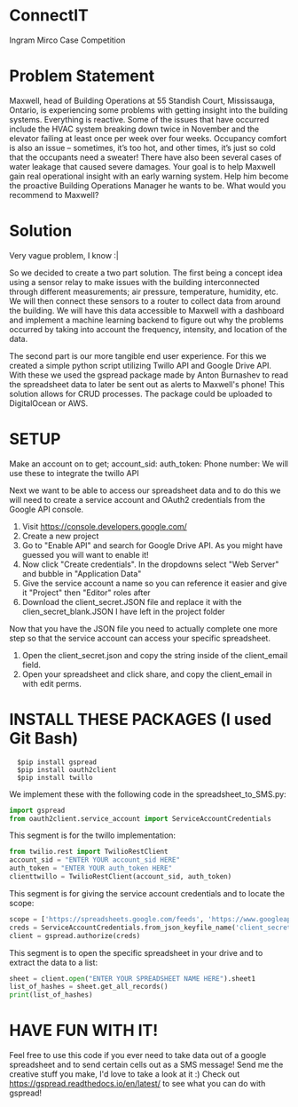 # ConnectIT
Ingram Mirco Case Competition

# Problem Statement

Maxwell, head of Building Operations at 55 Standish Court, Mississauga, Ontario, is experiencing some problems with getting insight into the building systems. Everything is reactive. Some of the issues that have occurred include the HVAC system breaking down twice in November and the elevator failing at least once per week over four weeks. Occupancy comfort is also an issue – sometimes, it’s too hot, and other times, it’s just so cold that the occupants need a sweater! There have also been several cases of water leakage that caused severe damages. Your goal is to help Maxwell gain real operational insight with an early warning system. Help him become the proactive Building Operations Manager he wants to be. What would you recommend to Maxwell?


# Solution

Very vague problem, I know :| 

So we decided to create a two part solution. The first being a concept idea using a sensor relay to make issues with the building interconnected through different measurements; air pressure, temperature, humidity, etc. We will then connect these sensors to a router to collect data from around the building. We will have this data accessible to Maxwell with a dashboard and implement a machine learning backend to figure out why the problems occurred by taking into account the frequency, intensity, and location of the data. 

The second part is our more tangible end user experience. For this we created a simple python script utilizing Twillo API and Google Drive API. With these we used the gspread package made by Anton Burnashev to read the spreadsheet data to later be sent out as alerts to Maxwell's phone! This solution allows for CRUD processes. The package could be uploaded to DigitalOcean or AWS. 

# SETUP

Make an account on  to get;
    account_sid:
    auth_token:
    Phone number:
We will use these to integrate the twillo API
 
Next we want to be able to access our spreadsheet data and to do this we will need to create a service account and OAuth2 credentials from the Google API console. 

1. Visit https://console.developers.google.com/
2. Create a new project
3. Go to "Enable API" and search for Google Drive API. As you might have guessed you will want to enable it!
4. Now click "Create credentials". In the dropdowns select "Web Server" and bubble in "Application Data"
5. Give the service account a name so you can reference it easier and give it "Project" then "Editor" roles after
6. Download the client_secret.JSON file and replace it with the clien_secret_blank.JSON I have left in the project folder

Now that you have the JSON file you need to actually complete one more step so that the service account can access your specific spreadsheet. 

1. Open the client_secret.json and copy the string inside of the client_email field. 
2. Open your spreadsheet and click share, and copy the client_email in with edit perms. 
 
 
# INSTALL THESE PACKAGES (I used Git Bash) 

~~~git
  $pip install gspread
  $pip install oauth2client
  $pip install twillo
~~~
We implement these with the following code in the spreadsheet_to_SMS.py:
~~~python
import gspread
from oauth2client.service_account import ServiceAccountCredentials
~~~
This segment is for the twillo implementation: 
~~~python
from twilio.rest import TwilioRestClient
account_sid = "ENTER YOUR account_sid HERE"
auth_token = "ENTER YOUR auth_token HERE"
clienttwillo = TwilioRestClient(account_sid, auth_token)
~~~
This segment is for giving the service account credentials and to locate the scope:
~~~python
scope = ['https://spreadsheets.google.com/feeds', 'https://www.googleapis.com/auth/drive']
creds = ServiceAccountCredentials.from_json_keyfile_name('client_secret.json', scope)
client = gspread.authorize(creds)
~~~
This segment is to open the specific spreadsheet in your drive and to extract the data to a list:
~~~python
sheet = client.open("ENTER YOUR SPREADSHEET NAME HERE").sheet1
list_of_hashes = sheet.get_all_records()
print(list_of_hashes)
~~~

# HAVE FUN WITH IT! 

Feel free to use this code if you ever need to take data out of a google spreadsheet and to send certain cells out as a SMS message! Send me the creative stuff you make, I'd love to take a look at it :) Check out https://gspread.readthedocs.io/en/latest/ to see what you can do with gspread! 
